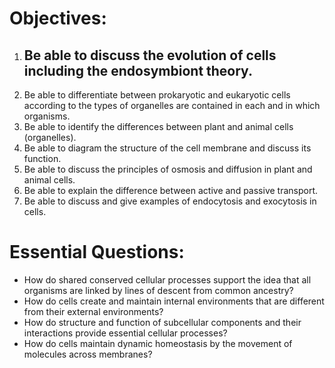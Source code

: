 # Objectives:

1.  Be able to discuss the evolution of cells including the endosymbiont theory.
	- 
2.  Be able to differentiate between prokaryotic and eukaryotic cells according to the types of organelles are contained in each and in which organisms.
3.  Be able to identify the differences between plant and animal cells (organelles).
4.  Be able to diagram the structure of the cell membrane and discuss its function.
5.  Be able to discuss the principles of osmosis and diffusion in plant and animal cells.
6.  Be able to explain the difference between active and passive transport.
7.  Be able to discuss and give examples of endocytosis and exocytosis in cells.

# Essential Questions:

- How do shared conserved cellular processes support the idea that all organisms are linked by lines of descent from common ancestry?
- How do cells create and maintain internal environments that are different from their external environments?
- How do structure and function of subcellular components and their interactions provide essential cellular processes?
- How do cells maintain dynamic homeostasis by the movement of molecules across membranes?